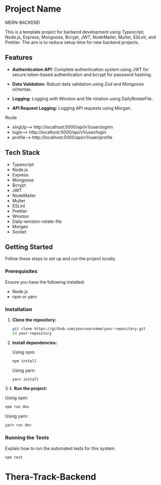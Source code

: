# Project Name

MERN-BACKEND

This is a template project for backend development using Typescript, Node.js, Express, Mongoose, Bcrypt, JWT, NodeMailer, Multer, ESLint, and Prettier. The aim is to reduce setup time for new backend projects.

## Features

- **Authentication API:** Complete authentication system using JWT for secure token-based authentication and bcrypt for password hashing.

- **Data Validation:** Robust data validation using Zod and Mongoose schemas.

- **Logging:** Logging with Winston and file rotation using DailyRotateFile.
- **API Request Logging:** Logging API requests using Morgan.

Route

- singUp--> http://localhost:5000/api/v1/user/signIn
- login--> http://localhost:5000/api/v1/user/login
- profile--> http://localhost:5000/api/v1/user/profile

## Tech Stack

- Typescript
- Node.js
- Express
- Mongoose
- Bcrypt
- JWT
- NodeMailer
- Multer
- ESLint
- Prettier
- Winston
- Daily-winston-rotate-file
- Morgen
- Socket

## Getting Started

Follow these steps to set up and run the project locally.

### Prerequisites

Ensure you have the following installed:

- Node.js
- npm or yarn

### Installation

1. **Clone the repository:**

   ```bash
   git clone https://github.com/yourusername/your-repository.git
   cd your-repository
   ```

2. **Install dependencies:**

   Using npm:

   ```bash
   npm install
   ```

   Using yarn:

   ```bash
   yarn install
   ```

3 4. **Run the project:**

Using npm:

```bash
npm run dev
```

Using yarn:

```bash
yarn run dev
```

### Running the Tests

Explain how to run the automated tests for this system.

```bash
npm test
```

# Thera-Track-Backend
